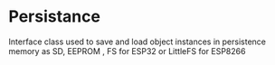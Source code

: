 # Persistance
Interface class used to save and load object instances in persistence memory as SD, EEPROM , FS for ESP32 or LittleFS for ESP8266
